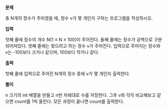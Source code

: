 **문제**

총 N개의 정수가 주어졌을 때, 정수 v가 몇 개인지 구하는 프로그램을 작성하시오.

**입력**

첫째 줄에 정수의 개수 N(1 ≤ N ≤ 100)이 주어진다. 둘째 줄에는 정수가 공백으로 구분되어져있다. 셋째 줄에는 찾으려고 하는 정수 v가 주어진다. 입력으로 주어지는 정수와 v는 -100보다 크거나 같으며, 100보다 작거나 같다.

**출력**

첫째 줄에 입력으로 주어진 N개의 정수 중에 v가 몇 개인지 출력한다.

**풀이**

n 크기의 int 배열을 만들고 n번 차례대로 수를 저장한다. 그후 v와 각각 비교해보고 같으면 count를 1씩 올린다. 모든 과정이 끝나면 count를 출력한다.